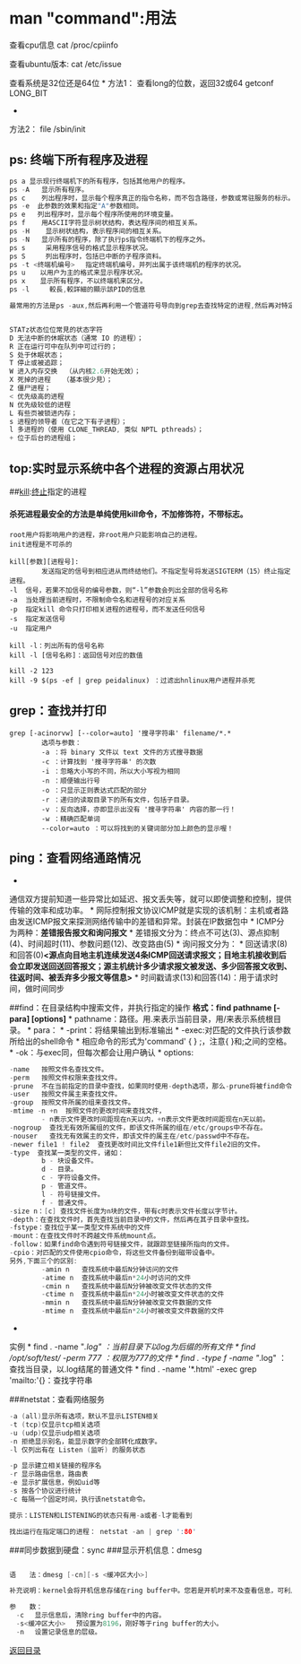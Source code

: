 # man "command":用法

查看cpu信息
cat /proc/cpiinfo

查看ubuntu版本:
cat /etc/issue

查看系统是32位还是64位
* 
方法1：
查看long的位数，返回32或64 getconf LONG_BIT
 
* 
方法2：
file /sbin/init

## ps: 终端下所有程序及进程
```C
ps a 显示现行终端机下的所有程序，包括其他用户的程序。
ps -A   显示所有程序。
ps c    列出程序时，显示每个程序真正的指令名称，而不包含路径，参数或常驻服务的标示。
ps -e  此参数的效果和指定"A"参数相同。
ps e   列出程序时，显示每个程序所使用的环境变量。
ps f    用ASCII字符显示树状结构，表达程序间的相互关系。
ps -H    显示树状结构，表示程序间的相互关系。
ps -N   显示所有的程序，除了执行ps指令终端机下的程序之外。
ps s     采用程序信号的格式显示程序状况。
ps S     列出程序时，包括已中断的子程序资料。
ps -t <终端机编号> 　指定终端机编号，并列出属于该终端机的程序的状况。
ps u 　 以用户为主的格式来显示程序状况。
ps x 　 显示所有程序，不以终端机来区分。
ps -l     較長,較詳細的顯示該PID的信息

最常用的方法是ps -aux,然后再利用一个管道符号导向到grep去查找特定的进程,然后再对特定的进程进行操作。


STATz状态位位常見的状态字符
D 无法中断的休眠状态（通常 IO 的进程）；
R 正在运行可中在队列中可过行的；
S 处于休眠状态；
T 停止或被追踪；
W 进入内存交换  （从内核2.6开始无效）；
X 死掉的进程   （基本很少見）；
Z 僵尸进程；
< 优先级高的进程
N 优先级较低的进程
L 有些页被锁进内存；
s 进程的领导者（在它之下有子进程）；
l 多进程的（使用 CLONE_THREAD, 类似 NPTL pthreads）；
+ 位于后台的进程组；
```
## top:实时显示系统中各个进程的资源占用状况


##[kill](http://www.cnblogs.com/peida/archive/2012/12/20/2825837.html):[终止](http://www.cnblogs.com/wangkangluo1/archive/2012/05/26/2518857.html)指定的进程
#### 杀死进程最安全的方法是单纯使用kill命令，不加修饰符，不带标志。 

```
root用户将影响用户的进程，非root用户只能影响自己的进程。
init进程是不可杀的

kill[参数][进程号]:
        发送指定的信号到相应进从而终结他们。不指定型号将发送SIGTERM（15）终止指定进程。
-l  信号，若果不加信号的编号参数，则“-l”参数会列出全部的信号名称
-a  当处理当前进程时，不限制命令名和进程号的对应关系
-p  指定kill 命令只打印相关进程的进程号，而不发送任何信号
-s  指定发送信号
-u  指定用户 

kill -l：列出所有的信号名称
kill -l [信号名称]：返回信号对应的数值

kill -2 123
kill -9 $(ps -ef | grep peidalinux) ：过滤出hnlinux用户进程并杀死
```
## grep：查找并打印
```linux
grep [-acinorvw] [--color=auto] '搜寻字符串' filename/*.*
        选项与参数：
        -a ：将 binary 文件以 text 文件的方式搜寻数据
        -c ：计算找到 '搜寻字符串' 的次数
        -i ：忽略大小写的不同，所以大小写视为相同
        -n ：顺便输出行号
        -o ：只显示正则表达式匹配的部分
        -r ：递归的读取目录下的所有文件，包括子目录。
        -v ：反向选择，亦即显示出没有 '搜寻字符串' 内容的那一行！
        -w ：精确匹配单词
        --color=auto ：可以将找到的关键词部分加上颜色的显示喔！
```
## ping：查看网络通路情况
* 
通信双方提前知道一些异常比如延迟、报文丢失等，就可以即使调整和控制，提供传输的效率和成功率。
* 
网际控制报文协议ICMP就是实现的该机制：主机或者路由发送ICMP报文来探测网络传输中的差错和异常。封装在IP数据包中
* 
ICMP分为两种：**差错报告报文和询问报文**
    * 
差错报文分为：终点不可达(3)、源点抑制(4)、时间超时(11)、参数问题(12)、改变路由(5)
    * 
询问报文分为：
        * 
回送请求(8)和回答(0)**<**源点向目地主机连续发送4条ICMP回送请求报文；目地主机接收到后会立即发送回送回答报文；源主机统计多少请求报文被发送、多少回答报文收到、往返时间、被丢弃多少报文等信息**>**
        * 
时间戳请求(13)和回答(14)：用于请求时间，做时间同步

##find：在目录结构中搜索文件，并执行指定的操作
**格式：find pathname [-para] [options]**
* 
pathname：路径。用.来表示当前目录，用/来表示系统根目录。 
* 
para：
    * 
-print：将结果输出到标准输出
    * 
-exec:对匹配的文件执行该参数所给出的shell命令
        * 
相应命令的形式为'command' {  } \;，注意{   }和\;之间的空格。 
    * 
-ok：与exec同，但每次都会让用户确认
* 
options:
```C
-name   按照文件名查找文件。
-perm   按照文件权限来查找文件。
-prune  不在当前指定的目录中查找，如果同时使用-depth选项，那么-prune将被find命令忽略。
-user   按照文件属主来查找文件。
-group  按照文件所属的组来查找文件。
-mtime -n +n  按照文件的更改时间来查找文件， 
        - n表示文件更改时间距现在n天以内，+n表示文件更改时间距现在n天以前。
-nogroup  查找无有效所属组的文件，即该文件所属的组在/etc/groups中不存在。
-nouser   查找无有效属主的文件，即该文件的属主在/etc/passwd中不存在。
-newer file1 ! file2  查找更改时间比文件file1新但比文件file2旧的文件。
-type  查找某一类型的文件，诸如：
        b - 块设备文件。
        d - 目录。
        c - 字符设备文件。
        p - 管道文件。
        l - 符号链接文件。
        f - 普通文件。
-size n：[c] 查找文件长度为n块的文件，带有c时表示文件长度以字节计。
-depth：在查找文件时，首先查找当前目录中的文件，然后再在其子目录中查找。
-fstype：查找位于某一类型文件系统中的文件
-mount：在查找文件时不跨越文件系统mount点。
-follow：如果find命令遇到符号链接文件，就跟踪至链接所指向的文件。
-cpio：对匹配的文件使用cpio命令，将这些文件备份到磁带设备中。
另外,下面三个的区别:
        -amin n   查找系统中最后N分钟访问的文件
        -atime n  查找系统中最后n*24小时访问的文件
        -cmin n   查找系统中最后N分钟被改变文件状态的文件
        -ctime n  查找系统中最后n*24小时被改变文件状态的文件
        -mmin n   查找系统中最后N分钟被改变文件数据的文件
        -mtime n  查找系统中最后n*24小时被改变文件数据的文件
```
* 
实例
    * 
find . -name "*.log"    ：当前目录下以log为后缀的所有文件
    * 
find /opt/soft/test/ -perm 777  ：权限为777的文件
    * 
find . -type f -name "*.log"    ：查找当目录，以.log结尾的普通文件
    * 
find . -name '*.html' -exec grep 'mailto:'{}：查找字符串

###netstat：查看网络服务
```C
-a (all)显示所有选项，默认不显示LISTEN相关
-t (tcp)仅显示tcp相关选项
-u (udp)仅显示udp相关选项
-n 拒绝显示别名，能显示数字的全部转化成数字。
-l 仅列出有在 Listen (监听) 的服务状态

-p 显示建立相关链接的程序名
-r 显示路由信息，路由表
-e 显示扩展信息，例如uid等
-s 按各个协议进行统计
-c 每隔一个固定时间，执行该netstat命令。

提示：LISTEN和LISTENING的状态只有用-a或者-l才能看到

找出运行在指定端口的进程： netstat -an | grep ':80'

```
###同步数据到硬盘：sync
###显示开机信息：dmesg
```C

语　　法：dmesg [-cn][-s <缓冲区大小>]

补充说明：kernel会将开机信息存储在ring buffer中。您若是开机时来不及查看信息，可利用dmesg来查看。开机信息亦保存在/var/log目录中，名称为dmesg的文件里。

参　　数：
　-c 　显示信息后，清除ring buffer中的内容。 
　-s<缓冲区大小> 　预设置为8196，刚好等于ring buffer的大小。 
　-n 　设置记录信息的层级。
```

[返回目录](README.md)